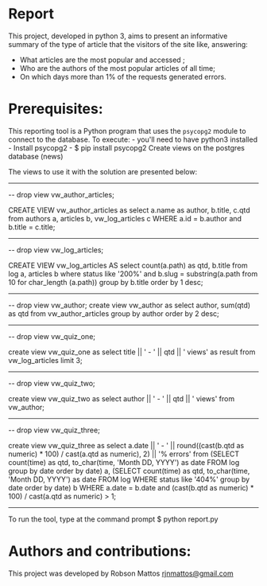 # Report

This project, developed in python 3, aims to present an informative summary of the type of article that the visitors of the site like, answering:
- What articles are the most popular and accessed ;
- Who are the authors of the most popular articles of all time;
- On which days more than 1% of the requests generated errors.

# Prerequisites:
This reporting tool is a Python program that uses the `psycopg2` module to connect to the database.
To execute:
    - you'll need to have python3 installed
    - Install psycopg2
        - $ pip install psycopg2
    Create views on the postgres database (news)

The views to use it with the solution are presented below:

------------------------------------------------------------------------------

-- drop view vw_author_articles;

CREATE VIEW vw_author_articles as
select a.name as author, b.title, c.qtd
from 
  authors  a,
  articles b,
  vw_log_articles c
WHERE
  a.id = b.author
  and b.title = c.title;

------------------------------------------------------------------------------

-- drop view vw_log_articles;

CREATE VIEW vw_log_articles
AS
  select count(a.path) as qtd, b.title
  from
    log a,
    articles b
  where 
  status like '200%'
    and b.slug = substring(a.path from 10 for char_length (a.path))
  group by b.title
  order by 1 desc;

----------------------------------------------------------------------------

-- drop view vw_author;
create view vw_author
as
    select author, sum(qtd) as qtd
    from
        vw_author_articles
    group by author
    order by 2 desc;

----------------------------------------------------------------------------

-- drop view vw_quiz_one;

create view vw_quiz_one
as
    select title || ' - ' || qtd || ' views' as result
    from
        vw_log_articles
limit 3;

----------------------------------------------------------------------------

-- drop view vw_quiz_two;

create view vw_quiz_two
as
  select author || ' - ' || qtd || ' views'
  from
    vw_author;

----------------------------------------------------------------------------

-- drop view vw_quiz_three;

create view vw_quiz_three as
select
  a.date || ' - ' || 
  round((cast(b.qtd as numeric) * 100) / cast(a.qtd as numeric), 2) || '% errors'
from
  (SELECT count(time) as qtd, to_char(time, 'Month DD, YYYY') as date
  FROM
    log
  group by date
  order by date) a,
  (SELECT count(time) as qtd, to_char(time, 'Month DD, YYYY') as date
  FROM
    log
  WHERE
      status like '404%'
  group by date
  order by date) b
WHERE
  a.date = b.date 
  and (cast(b.qtd as numeric) * 100) / cast(a.qtd as numeric) > 1;

--------------------------------------------------------------------


To run the tool, type at the command prompt
$ python report.py

# Authors and contributions:
This project was developed by Robson Mattos rjnmattos@gmail.com